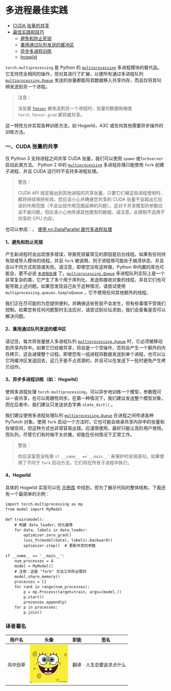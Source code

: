 # 多进程最佳实践

*   [CUDA 张量的共享](#sharing-cuda-tensors)
*   [最佳实践和技巧](#best-practices-and-tips)
    *   [避免和防止死锁](#avoiding-and-fighting-deadlocks)
    *   [重用通过队列发送的缓冲区](#reuse-buffers-passed-through-a-queue)
    *   [异步多进程训练](#asynchronous-multiprocess-training-e-g-hogwild)
    *   [hogwild](#hogwild)

`torch.multiprocessing` 是 Python 的 [`multiprocessing`](https://docs.python.org/3/library/multiprocessing.html#module-multiprocessing) 多进程模块的替代品。它支持完全相同的操作，但对其进行了扩展，以便所有通过多进程队列 [`multiprocessing.Queue`](https://docs.python.org/3/library/multiprocessing.html#multiprocessing.Queue) 发送的张量都能将其数据移入共享内存，而且仅将其句柄发送到另一个进程。

> 注意：
> 
> 当张量 [`Tensor`](http://pytorch.org/docs/stable/tensors.html#torch.Tensor) 被发送到另一个进程时，张量的数据和梯度 `torch.Tensor.grad` 都将被共享。

这一特性允许实现各种训练方法，如 Hogwild，A3C 或任何其他需要异步操作的训练方法。

### 一、CUDA 张量的共享

仅 Python 3 支持进程之间共享 CUDA 张量，我们可以使用 `spawn` 或`forkserver` 启动此类方法。 Python 2 中的 [`multiprocessing`](https://docs.python.org/3/library/multiprocessing.html#module-multiprocessing) 多进程处理只能使用 `fork` 创建子进程，并且 CUDA 运行时不支持多进程处理。

> 警告：
> 
> CUDA API 规定输出到其他进程的共享张量，只要它们被这些进程使用时，都将持续保持有效。您应该小心并确保您共享的 CUDA 张量不会超出它应该的作用范围（不会出现作用范围延伸的问题）。这对于共享模型的参数应该不是问题，但应该小心地传递其他类型的数据。请注意，此限制不适用于共享的 CPU 内存。

也可以参阅：， [使用 nn.DataParallel 替代多进程处理](http://pytorch.org/docs/stable/notes/cuda.html#cuda-nn-dataparallel-instead)

#### 1、避免和防止死锁

产生新进程时会出现很多错误，导致死锁最常见的原因是后台线程。如果有任何持有锁或导入模块的线程，并且 `fork` 被调用，则子进程很可能处于崩溃状态，并且会以不同方式死锁或失败。请注意，即使您没有这样做，Python 中内置的库也可能会，更不必说 [`多进程处理`](https://docs.python.org/3/library/multiprocessing.html#module-multiprocessing) 了。[`multiprocessing.Queue`](https://docs.python.org/3/library/multiprocessing.html#multiprocessing.Queue) 多进程队列实际上是一个非常复杂的类，它产生了多个用于序列化、发送和接收对象的线程，并且它们也可能导致上述问题。如果您发现自己处于这种情况，请尝试使用`multiprocessing.queues.SimpleQueue` ，它不使用任何其他额外的线程。

我们正在尽可能的为您提供便利，并确保这些死锁不会发生，但有些事情不受我们控制。如果您有任何问题暂时无法应对，请尝试到论坛求助，我们会查看是否可以解决问题。

#### 2、重用通过队列发送的缓冲区

请记住，每次将张量放入多进程队列 [`multiprocessing.Queue`](https://docs.python.org/3/library/multiprocessing.html#multiprocessing.Queue) 时，它必须被移动到共享内存中。如果它已经被共享，将会是一个空操作，否则会产生一个额外的内存拷贝，这会减慢整个过程。即使您有一组进程将数据发送到单个进程，也可以让它将缓冲区发送回去，这几乎是不占资源的，并且可以在发送下一批时避免产生拷贝动作。

#### 3、异步多进程训练（如： Hogwild）

使用多进程处理 `torch.multiprocessing`，可以异步地训练一个模型，参数既可以一直共享，也可以周期性同步。在第一种情况下，我们建议发送整个模型对象，而在后者中，我们建议只发送状态字典 `state_dict()` 。

我们建议使用多进程处理队列 [`multiprocessing.Queue`](https://docs.python.org/3/library/multiprocessing.html#multiprocessing.Queue) 在进程之间传递各种 PyTorch 对象。使用 `fork` 启动一个方法时，它也可能会继承共享内存中的张量和存储空间，但这种方式也非常容易出错，应谨慎使用，最好只能让高阶用户使用。而队列，尽管它们有时候不太优雅，却能在任何情况下正常工作。

> 警告：
> 
> 你应该留意没有用 `if __name__ =='__main__'` 来保护的全局语句。如果使用了不同于 `fork` 启动方法，它们将在所有子进程中执行。

#### 4、Hogwild

具体的 Hogwild 实现可以在 [示例库](https://github.com/pytorch/examples/tree/master/mnist_hogwild) 中找到，但为了展示代码的整体结构，下面还有一个最简单的示例：

```
import torch.multiprocessing as mp
from model import MyModel

def train(model):
    # 构建 data_loader，优化器等
    for data, labels in data_loader:
        optimizer.zero_grad()
        loss_fn(model(data), labels).backward()
        optimizer.step()  # 更新共享的参数

if __name__ == '__main__':
    num_processes = 4
    model = MyModel()
    # 注意：这是 "fork" 方法工作所必需的
    model.share_memory()
    processes = []
    for rank in range(num_processes):
        p = mp.Process(target=train, args=(model,))
        p.start()
        processes.append(p)
    for p in processes:
        p.join() 
```

### 译者署名

| 用户名 | 头像 | 职能 | 签名 |
| --- | --- | --- | --- |
| 风中劲草 | ![](img/2018033000352689884.jpeg) | 翻译 | 人生总要追求点什么 |